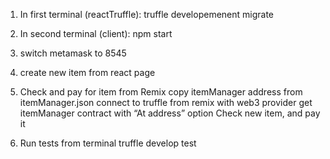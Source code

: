 1. In first terminal (reactTruffle):
truffle developemenent
migrate

3. In second terminal (client):
npm start

4. switch metamask to 8545

5. create new item from react page

6. Check and pay for item from Remix
copy itemManager address from itemManager.json
connect to truffle from remix with web3 provider
get itemManager contract with “At address” option
Check new item, and pay it

7. Run tests from terminal
truffle develop
test